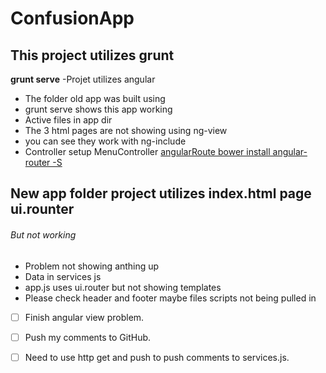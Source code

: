# ConfusionApp
## This project utilizes grunt
**grunt serve**
-Projet utilizes angular 

- The folder old app was built using
- grunt serve shows this app working
- Active files in app dir
- The 3 html pages are not showing using ng-view
- you can see they work with ng-include
- Controller setup MenuController 
[angularRoute bower install angular-router -S](http://bower.io/)



## New app folder project utilizes index.html page ui.rounter
###### But not working  

- Problem not showing anthing up
- Data in services js
- app.js uses ui.router but not showing templates
- Please check header and footer maybe files scripts not being pulled in

- [ ] Finish angular view problem.
- [ ] Push my comments to GitHub.
- [ ] Need to use http get and push to push comments to services.js.


